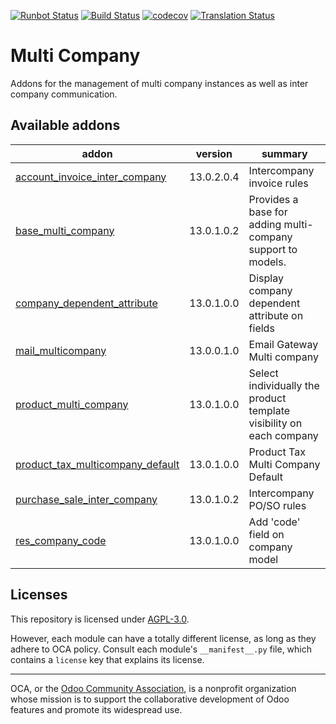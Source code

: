 [![Runbot Status](https://runbot.odoo-community.org/runbot/badge/flat/133/13.0.svg)](https://runbot.odoo-community.org/runbot/repo/github-com-oca-multi-company-133)
[![Build Status](https://travis-ci.com/OCA/multi-company.svg?branch=13.0)](https://travis-ci.com/OCA/multi-company)
[![codecov](https://codecov.io/gh/OCA/multi-company/branch/13.0/graph/badge.svg)](https://codecov.io/gh/OCA/multi-company)
[![Translation Status](https://translation.odoo-community.org/widgets/multi-company-13-0/-/svg-badge.svg)](https://translation.odoo-community.org/engage/multi-company-13-0/?utm_source=widget)

<!-- /!\ do not modify above this line -->

# Multi Company

Addons for the management of multi company instances as well as inter company communication.

<!-- /!\ do not modify below this line -->

<!-- prettier-ignore-start -->

[//]: # (addons)

Available addons
----------------
addon | version | summary
--- | --- | ---
[account_invoice_inter_company](account_invoice_inter_company/) | 13.0.2.0.4 | Intercompany invoice rules
[base_multi_company](base_multi_company/) | 13.0.1.0.2 | Provides a base for adding multi-company support to models.
[company_dependent_attribute](company_dependent_attribute/) | 13.0.1.0.0 | Display company dependent attribute on fields
[mail_multicompany](mail_multicompany/) | 13.0.0.1.0 | Email Gateway Multi company
[product_multi_company](product_multi_company/) | 13.0.1.0.0 | Select individually the product template visibility on each company
[product_tax_multicompany_default](product_tax_multicompany_default/) | 13.0.1.0.0 | Product Tax Multi Company Default
[purchase_sale_inter_company](purchase_sale_inter_company/) | 13.0.1.0.2 | Intercompany PO/SO rules
[res_company_code](res_company_code/) | 13.0.1.0.0 | Add 'code' field on company model

[//]: # (end addons)

<!-- prettier-ignore-end -->

## Licenses

This repository is licensed under [AGPL-3.0](LICENSE).

However, each module can have a totally different license, as long as they adhere to OCA
policy. Consult each module's `__manifest__.py` file, which contains a `license` key
that explains its license.

----

OCA, or the [Odoo Community Association](http://odoo-community.org/), is a nonprofit
organization whose mission is to support the collaborative development of Odoo features
and promote its widespread use.
